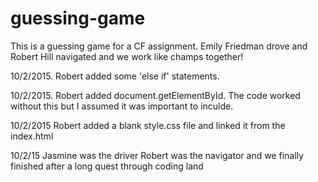 # guessing-game
This is a guessing game for a CF assignment.
Emily Friedman drove and Robert Hill navigated and we work like champs together!



10/2/2015.
Robert added some 'else if' statements.

10/2/2015.
Robert added
document.getElementById. The code worked without this but I assumed it was important to inculde.

10/2/2015
Robert added a blank style.css file
and linked it from the index.html

10/2/15
Jasmine was the driver
Robert was the navigator
and we finally finished after a long quest through coding land
